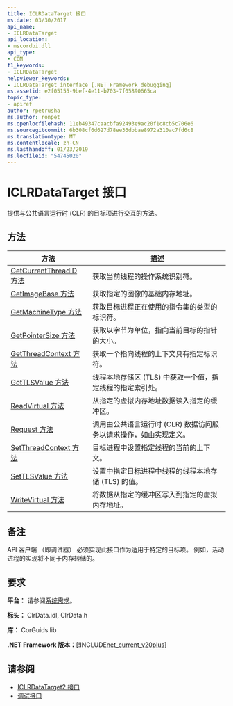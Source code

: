 ```yaml
---
title: ICLRDataTarget 接口
ms.date: 03/30/2017
api_name:
- ICLRDataTarget
api_location:
- mscordbi.dll
api_type:
- COM
f1_keywords:
- ICLRDataTarget
helpviewer_keywords:
- ICLRDataTarget interface [.NET Framework debugging]
ms.assetid: e2f05155-9bef-4e11-b703-7f05890665ca
topic_type:
- apiref
author: rpetrusha
ms.author: ronpet
ms.openlocfilehash: 11eb49347caacbfa92493e9ac20f1c8cb5c706e6
ms.sourcegitcommit: 6b308cf6d627d78ee36dbbae8972a310ac7fd6c8
ms.translationtype: MT
ms.contentlocale: zh-CN
ms.lasthandoff: 01/23/2019
ms.locfileid: "54745020"
---
```

# <a name="iclrdatatarget-interface"></a>ICLRDataTarget 接口
提供与公共语言运行时 (CLR) 的目标项进行交互的方法。  
  
## <a name="methods"></a>方法  
  
|方法|描述|  
|------------|-----------------|  
|[GetCurrentThreadID 方法](../../../../docs/framework/unmanaged-api/debugging/iclrdatatarget-getcurrentthreadid-method.md)|获取当前线程的操作系统识别符。|  
|[GetImageBase 方法](../../../../docs/framework/unmanaged-api/debugging/iclrdatatarget-getimagebase-method.md)|获取指定的图像的基础内存地址。|  
|[GetMachineType 方法](../../../../docs/framework/unmanaged-api/debugging/iclrdatatarget-getmachinetype-method.md)|获取目标进程正在使用的指令集的类型的标识符。|  
|[GetPointerSize 方法](../../../../docs/framework/unmanaged-api/debugging/iclrdatatarget-getpointersize-method.md)|获取以字节为单位，指向当前目标的指针的大小。|  
|[GetThreadContext 方法](../../../../docs/framework/unmanaged-api/debugging/iclrdatatarget-getthreadcontext-method.md)|获取一个指向线程的上下文具有指定标识符。|  
|[GetTLSValue 方法](../../../../docs/framework/unmanaged-api/debugging/iclrdatatarget-gettlsvalue-method.md)|线程本地存储区 (TLS) 中获取一个值，指定线程的指定索引处。|  
|[ReadVirtual 方法](../../../../docs/framework/unmanaged-api/debugging/iclrdatatarget-readvirtual-method.md)|从指定的虚拟内存地址数据读入指定的缓冲区。|  
|[Request 方法](../../../../docs/framework/unmanaged-api/debugging/iclrdatatarget-request-method.md)|调用由公共语言运行时 (CLR) 数据访问服务以请求操作，如由实现定义。|  
|[SetThreadContext 方法](../../../../docs/framework/unmanaged-api/debugging/iclrdatatarget-setthreadcontext-method.md)|目标进程中设置指定线程的当前的上下文。|  
|[SetTLSValue 方法](../../../../docs/framework/unmanaged-api/debugging/iclrdatatarget-settlsvalue-method.md)|设置中指定目标进程中线程的线程本地存储 (TLS) 的值。|  
|[WriteVirtual 方法](../../../../docs/framework/unmanaged-api/debugging/iclrdatatarget-writevirtual-method.md)|将数据从指定的缓冲区写入到指定的虚拟内存地址。|  
  
## <a name="remarks"></a>备注  
 API 客户端 （即调试器） 必须实现此接口作为适用于特定的目标项。 例如，活动进程的实现将不同于内存转储的。  
  
## <a name="requirements"></a>要求  
 **平台：** 请参阅[系统需求](../../../../docs/framework/get-started/system-requirements.md)。  
  
 **标头：** ClrData.idl, ClrData.h  
  
 **库：** CorGuids.lib  
  
 **.NET Framework 版本：**[!INCLUDE[net_current_v20plus](../../../../includes/net-current-v20plus-md.md)]  
  
## <a name="see-also"></a>请参阅
- [ICLRDataTarget2 接口](../../../../docs/framework/unmanaged-api/debugging/iclrdatatarget2-interface.md)
- [调试接口](../../../../docs/framework/unmanaged-api/debugging/debugging-interfaces.md)
